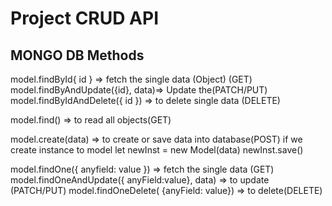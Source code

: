 # Project CRUD API

## MONGO DB Methods

model.findById{ id } => fetch the single data (Object) (GET)
model.findByAndUpdate({id}, data)=> Update the(PATCH/PUT)
model.findByIdAndDelete({ id }) => to delete single data (DELETE)

model.find() => to read all objects(GET)

model.create(data) => to create or save data into database(POST)
if we create instance to model
let newInst = new Model(data)
newInst.save()

model.findOne({ anyfield: value }) => fetch the single data (GET)
model.findOneAndUpdate({ anyField:value}, data) => to update (PATCH/PUT)
model.findOneDelete( {anyField: value}) => to delete(DELETE)